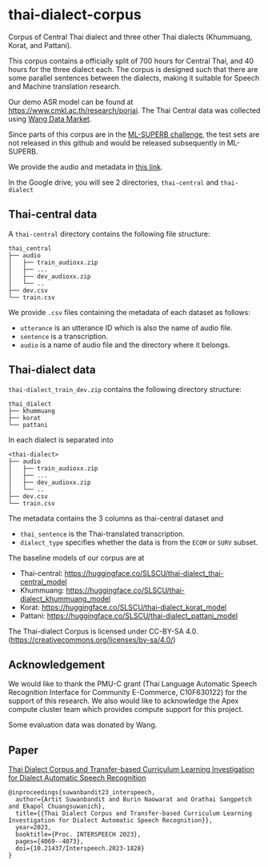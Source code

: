 # thai-dialect-corpus
Corpus of Central Thai dialect and three other Thai dialects (Khummuang, Korat, and Pattani).

This corpus contains a officially split of 700 hours for Central Thai, and 40 hours for the three dialect each. The corpus is designed such that there are some parallel sentences between the dialects, making it suitable for Speech and Machine translation research.

Our demo ASR model can be found at https://www.cmkl.ac.th/research/porjai. The Thai Central data was collected using [Wang Data Market](https://www.wang.in.th/).

Since parts of this corpus are in the [ML-SUPERB challenge](https://multilingual.superbbenchmark.org), the test sets are not released in this github and would be released subsequently in ML-SUPERB.

We provide the audio and metadata in [this link](https://drive.google.com/drive/folders/14_niFB5fH29z4hZybEVF-jK5Q-wi9s5U?usp=share_link).

In the Google drive, you will see 2 directories, `thai-central` and `thai-dialect`

## Thai-central data

A `thai-central` directory contains the following file structure:

```
thai_central
├── audio
│   ├── train_audioxx.zip
│   ├── ...
│   ├── dev_audioxx.zip
│   └── ..
├── dev.csv
└── train.csv
```

We provide `.csv` files containing the metadata of each dataset as follows:

- `utterance` is an utterance ID which is also the name of audio file.
- `sentence` is a transcription.
- `audio` is a name of audio file and the directory where it belongs.


## Thai-dialect data

`thai-dialect_train_dev.zip` contains the following directory structure:

```
thai_dialect
├── khummuang
├── korat
└── pattani
```

In each dialect is separated into

```
<thai-dialect>
├── audio
│   ├── train_audioxx.zip
│   ├── ...
│   ├── dev_audioxx.zip
│   └── ..
├── dev.csv
└── train.csv
```
The metadata contains the 3 columns as thai-central dataset and
- `thai_sentence` is the Thai-translated transcription.
- `dialect_type` specifies whether the data is from the `ECOM` or `SURV` subset.

The baseline models of our corpus are at
- Thai-central: https://huggingface.co/SLSCU/thai-dialect_thai-central_model
- Khummuang: https://huggingface.co/SLSCU/thai-dialect_khummuang_model
- Korat: https://huggingface.co/SLSCU/thai-dialect_korat_model
- Pattani: https://huggingface.co/SLSCU/thai-dialect_pattani_model


The Thai-dialect Corpus is licensed under CC-BY-SA 4.0. (https://creativecommons.org/licenses/by-sa/4.0/)

## Acknowledgement

We would like to thank the PMU-C grant (Thai Language Automatic Speech Recognition Interface for Community E-Commerce, C10F630122)
for the support of this research. 
We also would like to acknowledge the Apex compute cluster team which provides compute support for this project.

Some evaluation data was donated by Wang.

## Paper

[Thai Dialect Corpus and Transfer-based Curriculum Learning Investigation for Dialect Automatic Speech Recognition](https://www.isca-speech.org/archive/pdfs/interspeech_2023/suwanbandit23_interspeech.pdf)
```
@inproceedings{suwanbandit23_interspeech,
  author={Artit Suwanbandit and Burin Naowarat and Orathai Sangpetch and Ekapol Chuangsuwanich},
  title={{Thai Dialect Corpus and Transfer-based Curriculum Learning Investigation for Dialect Automatic Speech Recognition}},
  year=2023,
  booktitle={Proc. INTERSPEECH 2023},
  pages={4069--4073},
  doi={10.21437/Interspeech.2023-1828}
}
```

